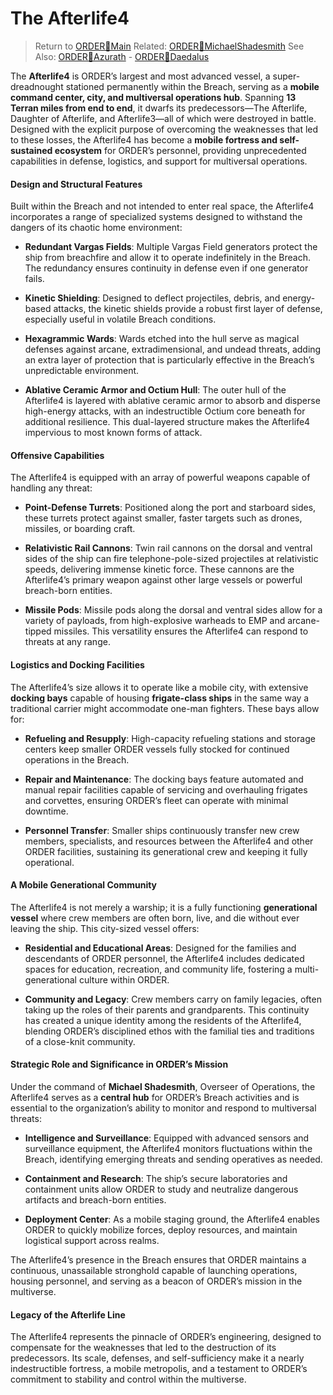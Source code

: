 # The Afterlife4

> Return to [ORDER🔻Main](ORDER🔻Main.md)
> Related: [ORDER🔻MichaelShadesmith](ORDER🔻MichaelShadesmith.md)
> See Also: [ORDER🔻Azurath](ORDER🔻Azurath.md) - [ORDER🔻Daedalus](ORDER🔻Daedalus.md)

The **Afterlife4** is ORDER’s largest and most advanced vessel, a super-dreadnought stationed permanently within the Breach, serving as a **mobile command center, city, and multiversal operations hub**. Spanning **13 Terran miles from end to end**, it dwarfs its predecessors—The Afterlife, Daughter of Afterlife, and Afterlife3—all of which were destroyed in battle. Designed with the explicit purpose of overcoming the weaknesses that led to these losses, the Afterlife4 has become a **mobile fortress and self-sustained ecosystem** for ORDER’s personnel, providing unprecedented capabilities in defense, logistics, and support for multiversal operations.

#### **Design and Structural Features**

Built within the Breach and not intended to enter real space, the Afterlife4 incorporates a range of specialized systems designed to withstand the dangers of its chaotic home environment:

- **Redundant Vargas Fields**: Multiple Vargas Field generators protect the ship from breachfire and allow it to operate indefinitely in the Breach. The redundancy ensures continuity in defense even if one generator fails.
    
- **Kinetic Shielding**: Designed to deflect projectiles, debris, and energy-based attacks, the kinetic shields provide a robust first layer of defense, especially useful in volatile Breach conditions.
    
- **Hexagrammic Wards**: Wards etched into the hull serve as magical defenses against arcane, extradimensional, and undead threats, adding an extra layer of protection that is particularly effective in the Breach’s unpredictable environment.
    
- **Ablative Ceramic Armor and Octium Hull**: The outer hull of the Afterlife4 is layered with ablative ceramic armor to absorb and disperse high-energy attacks, with an indestructible Octium core beneath for additional resilience. This dual-layered structure makes the Afterlife4 impervious to most known forms of attack.
    

#### **Offensive Capabilities**

The Afterlife4 is equipped with an array of powerful weapons capable of handling any threat:

- **Point-Defense Turrets**: Positioned along the port and starboard sides, these turrets protect against smaller, faster targets such as drones, missiles, or boarding craft.
    
- **Relativistic Rail Cannons**: Twin rail cannons on the dorsal and ventral sides of the ship can fire telephone-pole-sized projectiles at relativistic speeds, delivering immense kinetic force. These cannons are the Afterlife4’s primary weapon against other large vessels or powerful breach-born entities.
    
- **Missile Pods**: Missile pods along the dorsal and ventral sides allow for a variety of payloads, from high-explosive warheads to EMP and arcane-tipped missiles. This versatility ensures the Afterlife4 can respond to threats at any range.
    

#### **Logistics and Docking Facilities**

The Afterlife4’s size allows it to operate like a mobile city, with extensive **docking bays** capable of housing **frigate-class ships** in the same way a traditional carrier might accommodate one-man fighters. These bays allow for:

- **Refueling and Resupply**: High-capacity refueling stations and storage centers keep smaller ORDER vessels fully stocked for continued operations in the Breach.
    
- **Repair and Maintenance**: The docking bays feature automated and manual repair facilities capable of servicing and overhauling frigates and corvettes, ensuring ORDER’s fleet can operate with minimal downtime.
    
- **Personnel Transfer**: Smaller ships continuously transfer new crew members, specialists, and resources between the Afterlife4 and other ORDER facilities, sustaining its generational crew and keeping it fully operational.
    

#### **A Mobile Generational Community**

The Afterlife4 is not merely a warship; it is a fully functioning **generational vessel** where crew members are often born, live, and die without ever leaving the ship. This city-sized vessel offers:

- **Residential and Educational Areas**: Designed for the families and descendants of ORDER personnel, the Afterlife4 includes dedicated spaces for education, recreation, and community life, fostering a multi-generational culture within ORDER.
    
- **Community and Legacy**: Crew members carry on family legacies, often taking up the roles of their parents and grandparents. This continuity has created a unique identity among the residents of the Afterlife4, blending ORDER’s disciplined ethos with the familial ties and traditions of a close-knit community.
    

#### **Strategic Role and Significance in ORDER’s Mission**

Under the command of **Michael Shadesmith**, Overseer of Operations, the Afterlife4 serves as a **central hub** for ORDER’s Breach activities and is essential to the organization’s ability to monitor and respond to multiversal threats:

- **Intelligence and Surveillance**: Equipped with advanced sensors and surveillance equipment, the Afterlife4 monitors fluctuations within the Breach, identifying emerging threats and sending operatives as needed.
    
- **Containment and Research**: The ship’s secure laboratories and containment units allow ORDER to study and neutralize dangerous artifacts and breach-born entities.
    
- **Deployment Center**: As a mobile staging ground, the Afterlife4 enables ORDER to quickly mobilize forces, deploy resources, and maintain logistical support across realms.
    

The Afterlife4’s presence in the Breach ensures that ORDER maintains a continuous, unassailable stronghold capable of launching operations, housing personnel, and serving as a beacon of ORDER’s mission in the multiverse.

#### **Legacy of the Afterlife Line**

The Afterlife4 represents the pinnacle of ORDER’s engineering, designed to compensate for the weaknesses that led to the destruction of its predecessors. Its scale, defenses, and self-sufficiency make it a nearly indestructible fortress, a mobile metropolis, and a testament to ORDER’s commitment to stability and control within the multiverse.